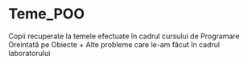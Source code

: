 # Teme_POO

Copii recuperate la temele efectuate în cadrul cursului de Programare Oreintată pe Obiecte + Alte probleme care le-am făcut în cadrul laboratorului

